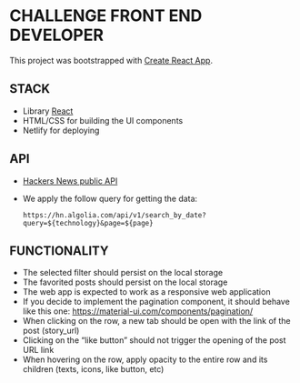 # CHALLENGE FRONT END DEVELOPER

This project was bootstrapped with [Create React App](https://github.com/facebook/create-react-app).

## STACK
- Library [React](https://reactjs.org/)
- HTML/CSS for building the UI components
- Netlify for deploying

## API
- [Hackers News public API](https://hn.algolia.com/api)
- We apply the follow query for getting the data:
  
  ` https://hn.algolia.com/api/v1/search_by_date?query=${technology}&page=${page} `

## FUNCTIONALITY
- The selected filter should persist on the local storage
- The favorited posts should persist on the local storage
- The web app is expected to work as a responsive web application
- If you decide to implement the pagination component, it should behave like this
one: https://material-ui.com/components/pagination/
- When clicking on the row, a new tab should be open with the link of the post
(story_url)
- Clicking on the “like button” should not trigger the opening of the post URL link
- When hovering on the row, apply opacity to the entire row and its children (texts,
icons, like button, etc)